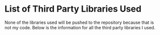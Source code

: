 # List of Third Party Libraries Used

None of the libraries used will be pushed to the repository because that is not my code. Below is the information for all the third party libraries I used.

